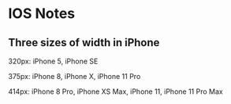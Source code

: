 # IOS Notes

## Three sizes of width in iPhone

320px: iPhone 5, iPhone SE

375px: iPhone 8, iPhone X, iPhone 11 Pro

414px: iPhone 8 Pro, iPhone XS Max, iPhone 11, iPhone 11 Pro Max
